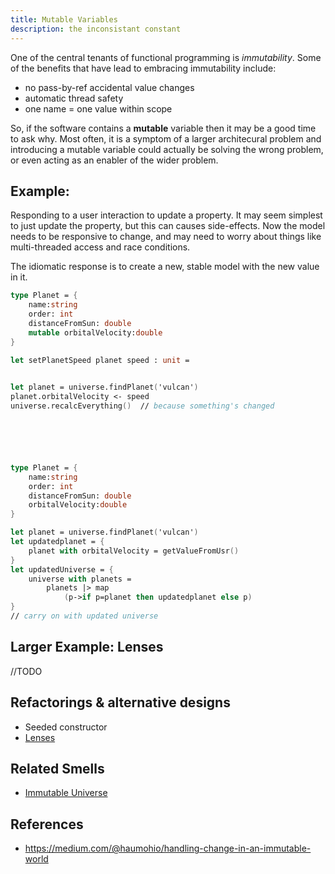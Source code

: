 ```yaml
---
title: Mutable Variables
description: the inconsistant constant
---
```


One of the central tenants of functional programming is _immutability_.
Some of the benefits that have lead to embracing immutability include:
- no pass-by-ref accidental value changes
- automatic thread safety
- one name = one value within scope

So, if the software contains a __mutable__ variable then it may be a good time to ask why.
Most often, it is a symptom of a larger architecural problem and introducing a mutable variable could actually be solving the wrong problem, or even acting as an enabler of the wider problem.

## Example: 
Responding to a user interaction to update a property.  It may seem simplest to just update the property, but this can causes side-effects.  Now the model needs to be responsive to change, and may need to worry about things like multi-threaded access and race conditions.

The idiomatic response is to create a new, stable model with the new value in it.

```fsharp
type Planet = {
    name:string
    order: int
    distanceFromSun: double
    mutable orbitalVelocity:double
}

let setPlanetSpeed planet speed : unit =
    

let planet = universe.findPlanet('vulcan')
planet.orbitalVelocity <- speed
universe.recalcEverything()  // because something's changed







```

```fsharp
type Planet = {
    name:string
    order: int
    distanceFromSun: double
    orbitalVelocity:double
}

let planet = universe.findPlanet('vulcan')
let updatedplanet = {
    planet with orbitalVelocity = getValueFromUsr()
}
let updatedUniverse = {
    universe with planets = 
        planets |> map 
            (p->if p=planet then updatedplanet else p)
}
// carry on with updated universe
```

## Larger Example: Lenses
//TODO

## Refactorings & alternative designs
- Seeded constructor
- [Lenses](https://medium.com/@haumohio/focusing-in-on-change-with-lenses)

## Related Smells
- [Immutable Universe](immutable-universe)

## References
- <https://medium.com/@haumohio/handling-change-in-an-immutable-world>